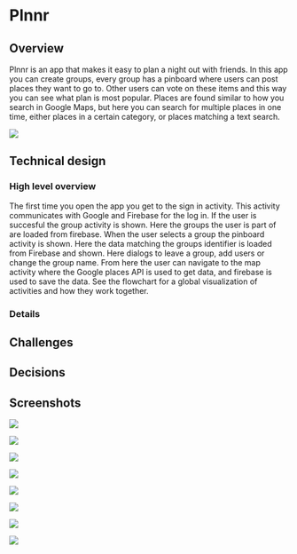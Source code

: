 # Plnnr

## Overview

Plnnr is an app that makes it easy to plan a night out with friends. In this app you can create groups, every group has a pinboard where users can post places they want to go to. Other users can vote on these items and this way you can see what plan is most popular. Places are found similar to how you search in Google Maps, but here you can search for multiple places in one time, either places in a certain category, or places matching a text search. 

![](mooi_plaatje.png)

## Technical design

### High level overview

The first time you open the app you get to the sign in activity. This activity communicates with Google and Firebase for the log in. If the user is succesful the group activity is shown. Here the groups the user is part of are loaded from firebase. When the user selects a group the pinboard activity is shown. Here the data matching the groups identifier is loaded from Firebase and shown. Here dialogs to leave a group, add users or change the group name. From here the user can navigate to the map activity where the Google places API is used to get data, and firebase is used to save the data. See the flowchart for a global visualization of activities and how they work together.


### Details

## Challenges

## Decisions

## Screenshots

![](mooi_plaatje.png)

![](mooi_plaatje.png)

![](mooi_plaatje.png)

![](mooi_plaatje.png)

![](mooi_plaatje.png)

![](mooi_plaatje.png)

![](mooi_plaatje.png)

![](mooi_plaatje.png)

